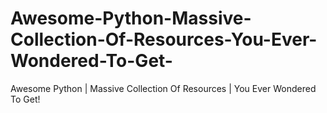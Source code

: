 # Awesome-Python-Massive-Collection-Of-Resources-You-Ever-Wondered-To-Get-
Awesome Python | Massive Collection Of Resources | You Ever Wondered To Get!
